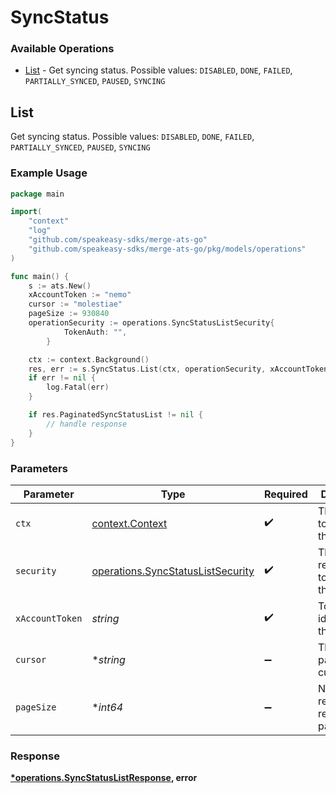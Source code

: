 # SyncStatus

### Available Operations

* [List](#list) - Get syncing status. Possible values: `DISABLED`, `DONE`, `FAILED`, `PARTIALLY_SYNCED`, `PAUSED`, `SYNCING`

## List

Get syncing status. Possible values: `DISABLED`, `DONE`, `FAILED`, `PARTIALLY_SYNCED`, `PAUSED`, `SYNCING`

### Example Usage

```go
package main

import(
	"context"
	"log"
	"github.com/speakeasy-sdks/merge-ats-go"
	"github.com/speakeasy-sdks/merge-ats-go/pkg/models/operations"
)

func main() {
    s := ats.New()
    xAccountToken := "nemo"
    cursor := "molestiae"
    pageSize := 930840
    operationSecurity := operations.SyncStatusListSecurity{
            TokenAuth: "",
        }

    ctx := context.Background()
    res, err := s.SyncStatus.List(ctx, operationSecurity, xAccountToken, cursor, pageSize)
    if err != nil {
        log.Fatal(err)
    }

    if res.PaginatedSyncStatusList != nil {
        // handle response
    }
}
```

### Parameters

| Parameter                                                                              | Type                                                                                   | Required                                                                               | Description                                                                            |
| -------------------------------------------------------------------------------------- | -------------------------------------------------------------------------------------- | -------------------------------------------------------------------------------------- | -------------------------------------------------------------------------------------- |
| `ctx`                                                                                  | [context.Context](https://pkg.go.dev/context#Context)                                  | :heavy_check_mark:                                                                     | The context to use for the request.                                                    |
| `security`                                                                             | [operations.SyncStatusListSecurity](../../models/operations/syncstatuslistsecurity.md) | :heavy_check_mark:                                                                     | The security requirements to use for the request.                                      |
| `xAccountToken`                                                                        | *string*                                                                               | :heavy_check_mark:                                                                     | Token identifying the end user.                                                        |
| `cursor`                                                                               | **string*                                                                              | :heavy_minus_sign:                                                                     | The pagination cursor value.                                                           |
| `pageSize`                                                                             | **int64*                                                                               | :heavy_minus_sign:                                                                     | Number of results to return per page.                                                  |


### Response

**[*operations.SyncStatusListResponse](../../models/operations/syncstatuslistresponse.md), error**


